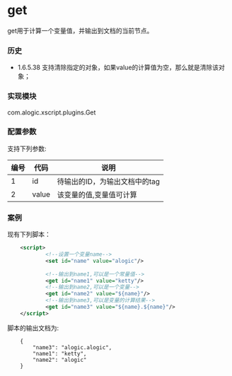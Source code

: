 get
===
get用于计算一个变量值，并输出到文档的当前节点。

### 历史

- 1.6.5.38 支持清除指定的对象，如果value的计算值为空，那么就是清除该对象；

### 实现模块

com.alogic.xscript.plugins.Get

### 配置参数

支持下列参数:

| 编号 | 代码 | 说明 |
| ---- | ---- | ---- |
| 1 | id | 待输出的ID，为输出文档中的tag |
| 2 | value | 该变量的值,变量值可计算 |

### 案例

现有下列脚本：
```xml
	<script>
			<!--设置一个变量name-->
	        <set id="name" value="alogic"/>
	        
	        <!--输出到name1,可以是一个常量值-->
	        <get id="name1" value="ketty"/>
	        <!--输出到name2,可以是一个变量-->
	        <get id="name2" value="${name}"/>
			<!--输出到name3,可以是变量的计算结果-->
	        <get id="name3" value="${name}.${name}"/>
	</script>
```
脚本的输出文档为:
```
	{
	    "name3": "alogic.alogic", 
	    "name1": "ketty", 
	    "name2": "alogic"
	}
```

